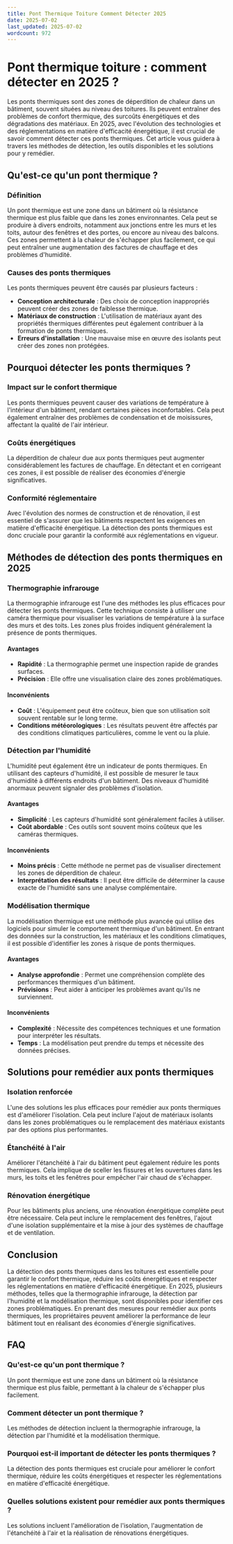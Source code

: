 ```yaml
---
title: Pont Thermique Toiture Comment Détecter 2025
date: 2025-07-02
last_updated: 2025-07-02
wordcount: 972
---
```


# Pont thermique toiture : comment détecter en 2025 ?

Les ponts thermiques sont des zones de déperdition de chaleur dans un bâtiment, souvent situées au niveau des toitures. Ils peuvent entraîner des problèmes de confort thermique, des surcoûts énergétiques et des dégradations des matériaux. En 2025, avec l'évolution des technologies et des réglementations en matière d'efficacité énergétique, il est crucial de savoir comment détecter ces ponts thermiques. Cet article vous guidera à travers les méthodes de détection, les outils disponibles et les solutions pour y remédier.

## Qu'est-ce qu'un pont thermique ?

### Définition

Un pont thermique est une zone dans un bâtiment où la résistance thermique est plus faible que dans les zones environnantes. Cela peut se produire à divers endroits, notamment aux jonctions entre les murs et les toits, autour des fenêtres et des portes, ou encore au niveau des balcons. Ces zones permettent à la chaleur de s'échapper plus facilement, ce qui peut entraîner une augmentation des factures de chauffage et des problèmes d'humidité.

### Causes des ponts thermiques

Les ponts thermiques peuvent être causés par plusieurs facteurs :

- **Conception architecturale** : Des choix de conception inappropriés peuvent créer des zones de faiblesse thermique.
- **Matériaux de construction** : L'utilisation de matériaux ayant des propriétés thermiques différentes peut également contribuer à la formation de ponts thermiques.
- **Erreurs d'installation** : Une mauvaise mise en œuvre des isolants peut créer des zones non protégées.

## Pourquoi détecter les ponts thermiques ?

### Impact sur le confort thermique

Les ponts thermiques peuvent causer des variations de température à l'intérieur d'un bâtiment, rendant certaines pièces inconfortables. Cela peut également entraîner des problèmes de condensation et de moisissures, affectant la qualité de l'air intérieur.

### Coûts énergétiques

La déperdition de chaleur due aux ponts thermiques peut augmenter considérablement les factures de chauffage. En détectant et en corrigeant ces zones, il est possible de réaliser des économies d'énergie significatives.

### Conformité réglementaire

Avec l'évolution des normes de construction et de rénovation, il est essentiel de s'assurer que les bâtiments respectent les exigences en matière d'efficacité énergétique. La détection des ponts thermiques est donc cruciale pour garantir la conformité aux réglementations en vigueur.

## Méthodes de détection des ponts thermiques en 2025

### Thermographie infrarouge

La thermographie infrarouge est l'une des méthodes les plus efficaces pour détecter les ponts thermiques. Cette technique consiste à utiliser une caméra thermique pour visualiser les variations de température à la surface des murs et des toits. Les zones plus froides indiquent généralement la présence de ponts thermiques.

#### Avantages

- **Rapidité** : La thermographie permet une inspection rapide de grandes surfaces.
- **Précision** : Elle offre une visualisation claire des zones problématiques.

#### Inconvénients

- **Coût** : L'équipement peut être coûteux, bien que son utilisation soit souvent rentable sur le long terme.
- **Conditions météorologiques** : Les résultats peuvent être affectés par des conditions climatiques particulières, comme le vent ou la pluie.

### Détection par l'humidité

L'humidité peut également être un indicateur de ponts thermiques. En utilisant des capteurs d'humidité, il est possible de mesurer le taux d'humidité à différents endroits d'un bâtiment. Des niveaux d'humidité anormaux peuvent signaler des problèmes d'isolation.

#### Avantages

- **Simplicité** : Les capteurs d'humidité sont généralement faciles à utiliser.
- **Coût abordable** : Ces outils sont souvent moins coûteux que les caméras thermiques.

#### Inconvénients

- **Moins précis** : Cette méthode ne permet pas de visualiser directement les zones de déperdition de chaleur.
- **Interprétation des résultats** : Il peut être difficile de déterminer la cause exacte de l'humidité sans une analyse complémentaire.

### Modélisation thermique

La modélisation thermique est une méthode plus avancée qui utilise des logiciels pour simuler le comportement thermique d'un bâtiment. En entrant des données sur la construction, les matériaux et les conditions climatiques, il est possible d'identifier les zones à risque de ponts thermiques.

#### Avantages

- **Analyse approfondie** : Permet une compréhension complète des performances thermiques d'un bâtiment.
- **Prévisions** : Peut aider à anticiper les problèmes avant qu'ils ne surviennent.

#### Inconvénients

- **Complexité** : Nécessite des compétences techniques et une formation pour interpréter les résultats.
- **Temps** : La modélisation peut prendre du temps et nécessite des données précises.

## Solutions pour remédier aux ponts thermiques

### Isolation renforcée

L'une des solutions les plus efficaces pour remédier aux ponts thermiques est d'améliorer l'isolation. Cela peut inclure l'ajout de matériaux isolants dans les zones problématiques ou le remplacement des matériaux existants par des options plus performantes.

### Étanchéité à l'air

Améliorer l'étanchéité à l'air du bâtiment peut également réduire les ponts thermiques. Cela implique de sceller les fissures et les ouvertures dans les murs, les toits et les fenêtres pour empêcher l'air chaud de s'échapper.

### Rénovation énergétique

Pour les bâtiments plus anciens, une rénovation énergétique complète peut être nécessaire. Cela peut inclure le remplacement des fenêtres, l'ajout d'une isolation supplémentaire et la mise à jour des systèmes de chauffage et de ventilation.

## Conclusion

La détection des ponts thermiques dans les toitures est essentielle pour garantir le confort thermique, réduire les coûts énergétiques et respecter les réglementations en matière d'efficacité énergétique. En 2025, plusieurs méthodes, telles que la thermographie infrarouge, la détection par l'humidité et la modélisation thermique, sont disponibles pour identifier ces zones problématiques. En prenant des mesures pour remédier aux ponts thermiques, les propriétaires peuvent améliorer la performance de leur bâtiment tout en réalisant des économies d'énergie significatives.

## FAQ

### Qu'est-ce qu'un pont thermique ?

Un pont thermique est une zone dans un bâtiment où la résistance thermique est plus faible, permettant à la chaleur de s'échapper plus facilement.

### Comment détecter un pont thermique ?

Les méthodes de détection incluent la thermographie infrarouge, la détection par l'humidité et la modélisation thermique.

### Pourquoi est-il important de détecter les ponts thermiques ?

La détection des ponts thermiques est cruciale pour améliorer le confort thermique, réduire les coûts énergétiques et respecter les réglementations en matière d'efficacité énergétique.

### Quelles solutions existent pour remédier aux ponts thermiques ?

Les solutions incluent l'amélioration de l'isolation, l'augmentation de l'étanchéité à l'air et la réalisation de rénovations énergétiques.